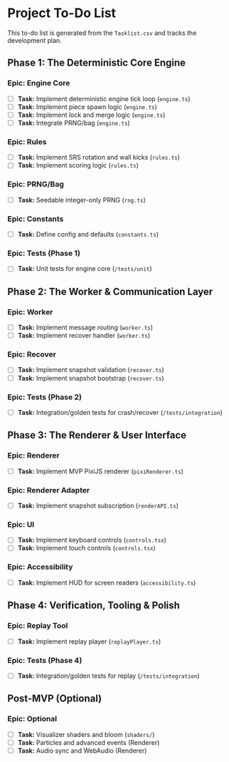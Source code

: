 # Project To-Do List

This to-do list is generated from the `Tasklist.csv` and tracks the development plan.

## Phase 1: The Deterministic Core Engine

### Epic: Engine Core
- [ ] **Task:** Implement deterministic engine tick loop (`engine.ts`)
- [ ] **Task:** Implement piece spawn logic (`engine.ts`)
- [ ] **Task:** Implement lock and merge logic (`engine.ts`)
- [ ] **Task:** Integrate PRNG/bag (`engine.ts`)

### Epic: Rules
- [ ] **Task:** Implement SRS rotation and wall kicks (`rules.ts`)
- [ ] **Task:** Implement scoring logic (`rules.ts`)

### Epic: PRNG/Bag
- [ ] **Task:** Seedable integer-only PRNG (`rng.ts`)

### Epic: Constants
- [ ] **Task:** Define config and defaults (`constants.ts`)

### Epic: Tests (Phase 1)
- [ ] **Task:** Unit tests for engine core (`/tests/unit`)

## Phase 2: The Worker & Communication Layer

### Epic: Worker
- [ ] **Task:** Implement message routing (`worker.ts`)
- [ ] **Task:** Implement recover handler (`worker.ts`)

### Epic: Recover
- [ ] **Task:** Implement snapshot validation (`recover.ts`)
- [ ] **Task:** Implement snapshot bootstrap (`recover.ts`)

### Epic: Tests (Phase 2)
- [ ] **Task:** Integration/golden tests for crash/recover (`/tests/integration`)

## Phase 3: The Renderer & User Interface

### Epic: Renderer
- [ ] **Task:** Implement MVP PixiJS renderer (`pixiRenderer.ts`)

### Epic: Renderer Adapter
- [ ] **Task:** Implement snapshot subscription (`renderAPI.ts`)

### Epic: UI
- [ ] **Task:** Implement keyboard controls (`controls.tsx`)
- [ ] **Task:** Implement touch controls (`controls.tsx`)

### Epic: Accessibility
- [ ] **Task:** Implement HUD for screen readers (`accessibility.ts`)

## Phase 4: Verification, Tooling & Polish

### Epic: Replay Tool
- [ ] **Task:** Implement replay player (`replayPlayer.ts`)

### Epic: Tests (Phase 4)
- [ ] **Task:** Integration/golden tests for replay (`/tests/integration`)

## Post-MVP (Optional)

### Epic: Optional
- [ ] **Task:** Visualizer shaders and bloom (`shaders/`)
- [ ] **Task:** Particles and advanced events (Renderer)
- [ ] **Task:** Audio sync and WebAudio (Renderer)
